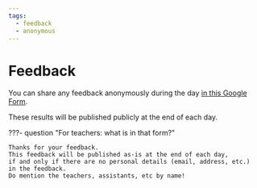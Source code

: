 ```yaml
---
tags:
  - feedback
  - anonymous
---
```


# Feedback

You can share any feedback anonymously during the day
[in this Google Form](https://docs.google.com/forms/d/e/1FAIpQLSfQ018HL6zmJ6iaIucYnB8D89sn3tdsTW9ObgwWOCfBR2BXzQ/viewform?usp=header).

<!-- https://hackmd.io/@k477sRgaS86BlstUj83IKQ/Byd3nNvRxl -->

These results will be published publicly at the end of each day.

???- question "For teachers: what is in that form?"

    Thanks for your feedback.
    This feedback will be published as-is at the end of each day,
    if and only if there are no personal details (email, address, etc.)
    in the feedback.
    Do mention the teachers, assistants, etc by name!
